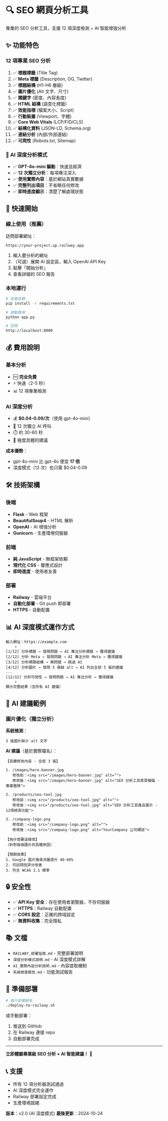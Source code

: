 # 🔍 SEO 網頁分析工具

專業的 SEO 分析工具，支援 12 項深度檢測 + AI 智能增強分析

## ✨ 功能特色

### 12 項專業 SEO 分析

1. ✅ **標題標籤** (Title Tag)
2. ✅ **Meta 標籤** (Description, OG, Twitter)
3. ✅ **標題結構** (H1-H6 層級)
4. ✅ **圖片優化** (Alt 文字、尺寸)
5. ✅ **關鍵字** (密度、內容長度)
6. ✅ **HTML 結構** (語意化標籤)
7. ✅ **效能指標** (檔案大小、Script)
8. ✅ **行動裝置** (Viewport、字體)
9. ✅ **Core Web Vitals** (LCP/FID/CLS)
10. ✅ **結構化資料** (JSON-LD, Schema.org)
11. ✅ **連結分析** (內部/外部連結)
12. ✅ **可爬性** (Robots.txt, Sitemap)

### 🤖 AI 深度分析模式

- ✅ **GPT-4o-mini 驅動**：快速且經濟
- ✅ **12 次獨立分析**：每項專注深入
- ✅ **使用實際內容**：基於網站真實數據
- ✅ **完整列出項目**：不省略任何修改
- ✅ **即時進度顯示**：清楚了解處理狀態

## 🚀 快速開始

### 線上使用（推薦）

訪問部署網址：

```
https://your-project.up.railway.app
```

1. 輸入要分析的網址
2. （可選）展開 AI 設定區，輸入 OpenAI API Key
3. 點擊「開始分析」
4. 查看詳細的 SEO 報告

### 本地運行

```bash
# 安裝依賴
pip install -r requirements.txt

# 啟動應用
python app.py

# 訪問
http://localhost:8000
```

## 💰 費用說明

### 基本分析

- 🆓 **完全免費**
- ⚡ 快速（2-5 秒）
- 📊 12 項專業檢測

### AI 深度分析

- 💰 **$0.04-0.09/次**（使用 gpt-4o-mini）
- 🤖 12 次獨立 AI 呼叫
- ⏱️ 約 30-60 秒
- 🎯 極度具體的建議

**成本優勢**：

- gpt-4o-mini 比 gpt-4o 便宜 **17 倍**
- 深度模式（12 次）也只需 $0.04-0.09

## 🛠️ 技術架構

### 後端

- **Flask** - Web 框架
- **BeautifulSoup4** - HTML 解析
- **OpenAI** - AI 增強分析
- **Gunicorn** - 生產環境伺服器

### 前端

- **純 JavaScript** - 無框架依賴
- **現代化 CSS** - 響應式設計
- **即時進度** - 使用者友善

### 部署

- **Railway** - 雲端平台
- **自動化部署** - Git push 即部署
- **HTTPS** - 自動配置

## 📊 AI 深度模式運作方式

```
輸入網址：https://example.com
    ↓
[1/12] 分析標題 → 發現問題 → AI 專注分析標題 → 獲得建議
[2/12] 分析 Meta → 發現問題 → AI 專注分析 Meta → 獲得建議
[3/12] 分析標題結構 → 無問題 → 跳過 AI
[4/12] 分析圖片 → 發現 5 張缺 alt → AI 列出全部 5 張的建議
...
[12/12] 分析可爬性 → 發現問題 → AI 專注分析 → 獲得建議
    ↓
顯示完整結果（含所有 AI 建議）
```

## 🎯 AI 建議範例

### 圖片優化（獨立分析）

**系統檢測**：

```
3 張圖片缺少 alt 文字
```

**AI 建議**（基於實際檔名）：

```
【具體修改內容 - 全部 3 張】

1. /images/hero-banner.jpg
   修改前：<img src="/images/hero-banner.jpg" alt="">
   修改後：<img src="/images/hero-banner.jpg" alt="SEO 分析工具首頁橫幅 - 專業團隊">

2. /products/seo-tool.jpg
   修改前：<img src="/products/seo-tool.jpg" alt="">
   修改後：<img src="/products/seo-tool.jpg" alt="SEO 分析工具產品展示 - 12項檢測功能">

3. /company-logo.png
   修改前：<img src="/company-logo.png" alt="">
   修改後：<img src="/company-logo.png" alt="YourCompany 公司標誌">

【為什麼要這樣改】
（針對每個圖片的具體原因）

【預期效果】
1. Google 圖片搜尋流量提升 40-60%
2. 可訪問性評分改善
3. 符合 WCAG 2.1 標準
```

## 🔒 安全性

- ✅ **API Key 安全**：存在使用者瀏覽器，不存伺服器
- ✅ **HTTPS**：Railway 自動配置
- ✅ **CORS 設定**：正確的跨域設定
- ✅ **無資料收集**：完全隱私

## 📚 文檔

- `RAILWAY_部署指南.md` - 完整部署說明
- `深度分析模式說明.md` - AI 深度模式詳解
- `AI_實際內容分析說明.md` - 內容提取機制
- `系統檢查報告.md` - 功能測試報告

## 🎉 準備部署

```bash
# 執行部署腳本
./deploy-to-railway.sh
```

或手動部署：

1. 推送到 GitHub
2. 在 Railway 連接 repo
3. 自動部署完成

---

**立即體驗專業級 SEO 分析 + AI 智能建議！** 🚀

## 📞 支援

- 所有 12 項分析器測試通過
- AI 深度模式完全運作
- Railway 部署設定完成
- 生產環境就緒

**版本**：v2.0 (AI 深度模式)
**最後更新**：2024-10-24
